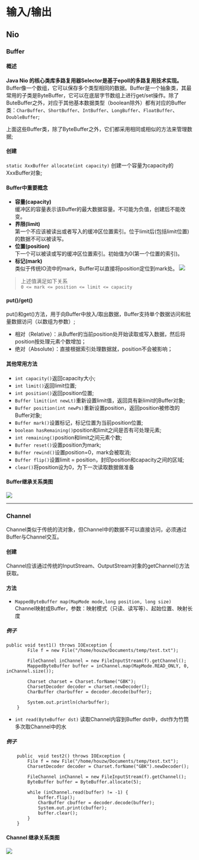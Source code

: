# 输入/输出
## Nio
### Buffer

#### 概述

**Java Nio 的核心类库多路复用器Selector是基于epoll的多路复用技术实现。**
Buffer像一个数组，它可以保存多个类型相同的数据。Buffer是一个抽象类，其最常用的子类是ByteBuffer，它可以在底层字节数组上进行get/set操作。除了ButeBuffer之外，对应于其他基本数据类型（boolean除外）都有对应的Buffer类：```CharBuffer```、```ShortBuffer```、```IntBuffer```、```LongBuffer```、```FloatBuffer```、```DoubleBuffer```;

上面这些Buffer类，除了ByteBuffer之外，它们都采用相同或相似的方法来管理数据;

#### 创建

```static XxxBuffer allocate(int capacity)```
	创建一个容量为capacity的XxxBuffer对象;
	
#### Buffer中重要概念
- **容量(capacity)**
	<br/>缓冲区的容量表示该Buffer的最大数据容量。不可能为负值，创建后不能改变。
- **界限(limit)**
	<br/>第一个不应该被读出或者写入的缓冲区位置索引。位于limit后(包括limit位置)的数据不可以被读写。
- **位置(position)**
	<br/>下一个可以被读或写的缓冲区位置索引。初始值为0(第一个位置的索引)。
- **标记(mark)**
	<br/>类似于传统IO流中的mark，Buffer可以直接将position定位到mark处。
![](imgs/20190606-115802.png)

	
> 上述值满足如下关系<br/>
```0 <= mark <= position <= limit <= capacity```

	
#### put()/get()
put()和get()方法，用于向Buffer中放入/取出数据，Buffer支持单个数据访问和批量数据访问（以数组为参数）;

- 相对（Relative）：从Buffer的当前position处开始读取或写入数据，然后将position按处理元素个数增加；
- 绝对（Absolute）：直接根据索引处理数据就，position不会被影响；

#### 其他常用方法
- ```int capacity()```返回capacity大小;
- ```int limit()```返回limit位置;
- ```int position()```返回position位置;
- ```Buffer limit(int newLt)```重新设置limit值，返回具有新limit的Buffer对象;
- ```Buffer position(int newPs)```重新设置position，返回position被修改的Buffer对象;
- ```Buffer mark()```设置标记，标记位置为当前position位置;
- ```boolean hasRemaining()```position和limit之间是否有可处理元素;
- ```int remaining()```position和limit之间元素个数;
- ```Buffer reset()```设置position为mark;
- ```Buffer rewind()```设置position=0，mark会被取消;
- ```Buffer flip()```设置limit = position，封印position和capacity之间的区域;
- ```clear()```将position设为0，为下一次读取数据做准备

#### Buffer继承关系类图
![](imgs/20190606-120004.png)

***
### Channel
Channel类似于传统的流对象，但Channel中的数据不可以直接访问，必须通过Buffer与Channel交互。
#### 创建
Channel应该通过传统的InputStream、OutputStream对象的getChannel()方法获取。
#### 方法
- ```MappedByteBuffer map(MapMode mode,long position, long size)```
Channel映射成Buffer，参数：映射模式（只读、读写等）、起始位置、映射长度
##### 例子
```
public void test1() throws IOException {
		File f = new File("/home/houzw/Documents/temp/test.txt");
		
		FileChannel inChannel = new FileInputStream(f).getChannel();
		MappedByteBuffer buffer = inChannel.map(MapMode.READ_ONLY, 0, inChannel.size());

		Charset charset = Charset.forName("GBK");
		CharsetDecoder decoder = charset.newDecoder();
		CharBuffer charbuffer = decoder.decode(buffer);
		
		System.out.println(charbuffer);
	}
```
- ```int read(ByteBuffer dst)```
读取Channel内容到Buffer dst中，dst作为竹筒多次取Channel中的水
##### 例子
```
	public  void test2() throws IOException {
		File f = new File("/home/houzw/Documents/temp/test.txt");
		CharsetDecoder decoder = Charset.forName("GBK").newDecoder();
	
		FileChannel inChannel = new FileInputStream(f).getChannel();
		ByteBuffer buffer = ByteBuffer.allocate(5);
		
		while (inChannel.read(buffer) != -1) {
			buffer.flip();
			CharBuffer cbuffer = decoder.decode(buffer);
			System.out.print(cbuffer);
			buffer.clear();
		}
	}
```
#### Channel 继承关系类图
![](imgs/20190606-120108.png)


